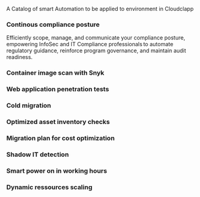 A Catalog of smart Automation to be applied to environment in Cloudclapp

### Continous compliance posture
Efficiently scope, manage, and communicate your compliance posture, empowering InfoSec and IT Compliance professionals to automate regulatory guidance, reinforce program governance, and maintain audit readiness.

### Container image scan with Snyk

### Web application penetration tests

### Cold migration

### Optimized asset inventory checks

### Migration plan for cost optimization

### Shadow IT detection

### Smart power on in working hours

### Dynamic ressources scaling
